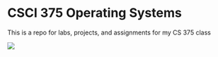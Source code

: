 # CSCI 375 Operating Systems
This is a repo for labs, projects, and assignments for my CS 375 class 

![](https://i.imgur.com/S7uyGRx.jpg)
